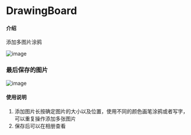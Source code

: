 # DrawingBoard

#### 介绍
添加多图片涂鸦


![image](https://gitee.com/ljj.com/multipicture_sketchpad/blob/master/WechatIMG128.jpeg)

### 最后保存的图片
![image](https://gitee.com/ljj.com/multipicture_sketchpad/blob/master/WechatIMG127.jpeg)

#### 使用说明

1. 添加图片长按确定图片的大小以及位置，使用不同的颜色画笔涂鸦或者写字，可以重复操作添加多张图片
2. 保存后可以在相册查看 
